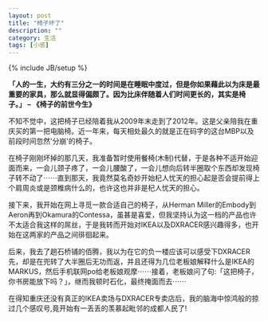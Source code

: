 ```yaml
---
layout: post
title: "椅子坏了"
description: ""
category: 生活
tags: [小感]
---
```

{% include JB/setup %}

**「人的一生，大约有三分之一的时间是在睡眠中度过，但是你如果藉此以为床是最重要的家具，那么就显得偏颇了。因为比床伴随着人们时间更长的，其实是椅子。」 – 《椅子的前世今生》**

不知不觉中，这把椅子已经陪着我从2009年末走到了2012年。这是父亲陪我在重庆买的第一把电脑椅。近一年来，每天相处最久的就是正在码字的这台MBP以及前段时间忽然'分崩'的椅子。

在椅子刚刚坏掉的那几天，我准备暂时使用餐椅(木制)代替，于是各种不适开始迎面而来，一会儿颈子疼了，一会儿腰酸了，一会儿想向后转半圈取个东西却发现椅子转不动了⋯⋯直到那天，我竟然莫名奇妙开始杞人忧天的担心起是否会提前得上个肩周炎或是颈椎病什么的，也许这也并非是杞人忧天的担心。

接下来，我开始在网上寻觅一款合适自己的椅子，从Herman Miller的Embody到Aeron再到Okamura的Contessa，虽甚是喜爱，但我坚持认为这一档的产品也许不太适合我这样的屌丝，于是我转而开始对IKEA以及DXRACER感兴趣得多，也开始在这两家的产品之间徘徊起来。

后来，我去了趟石桥铺的佰腾，我以为在它的负一楼应该可以感受下DXRACER先，却是在兜转了大半圈后无功而返，并且还得为几位老板娘解释什么是IKEA的MARKUS，然后手机联网po给老板娘观摩⋯⋯接着，老板娘问了句:「这把椅子，你书房能放下吗？」，继而我顿时石化，最终掩面而去⋯⋯

在得知重庆还没有真正的IKEA卖场与DXRACER专卖店后，我的脑海中惊鸿般的掠过几个感叹号,竟开始有一丢丢的羡慕起毗邻的成都人民了!
